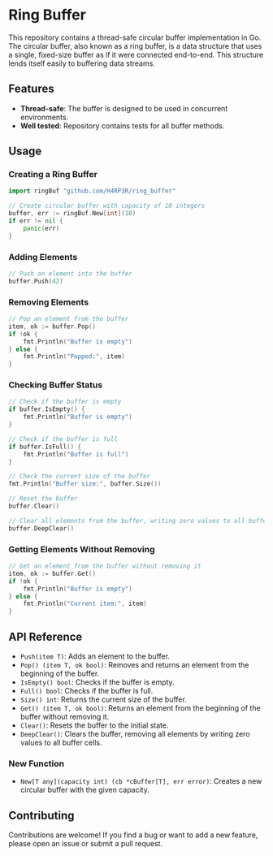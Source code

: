# Ring Buffer

This repository contains a thread-safe circular buffer implementation in Go. The circular buffer, also known as a ring buffer, is a data structure that uses a single, fixed-size buffer as if it were connected end-to-end. This structure lends itself easily to buffering data streams.

## Features

- **Thread-safe**: The buffer is designed to be used in concurrent environments.
- **Well tested**: Repository contains tests for all buffer methods.

## Usage

### Creating a Ring Buffer

```go
import ringBuf "github.com/H4RP3R/ring_buffer"

// Create circular buffer with capacity of 10 integers
buffer, err := ringBuf.New[int](10)
if err != nil {
    panic(err)
}
```

### Adding Elements

```go
// Push an element into the buffer
buffer.Push(42)
```

### Removing Elements

```go
// Pop an element from the buffer
item, ok := buffer.Pop()
if !ok {
    fmt.Println("Buffer is empty")
} else {
    fmt.Println("Popped:", item)
}
```

### Checking Buffer Status

```go
// Check if the buffer is empty
if buffer.IsEmpty() {
    fmt.Println("Buffer is empty")
}

// Check if the buffer is full
if buffer.IsFull() {
    fmt.Println("Buffer is full")
}

// Check the current size of the buffer
fmt.Println("Buffer size:", buffer.Size())

// Reset the buffer
buffer.Clear()

// Clear all elements from the buffer, writing zero values to all buffer cells
buffer.DeepClear()
```

### Getting Elements Without Removing

```go
// Get an element from the buffer without removing it
item, ok := buffer.Get()
if !ok {
    fmt.Println("Buffer is empty")
} else {
    fmt.Println("Current item:", item)
}
```

## API Reference

- `Push(item T)`: Adds an element to the buffer.
- `Pop() (item T, ok bool)`: Removes and returns an element from the beginning of the buffer.
- `IsEmpty() bool`: Checks if the buffer is empty.
- `Full() bool`: Checks if the buffer is full.
- `Size() int`: Returns the current size of the buffer.
- `Get() (item T, ok bool)`: Returns an element from the beginning of the buffer without removing it.
- `Clear()`: Resets the buffer to the initial state.
- `DeepClear()`: Clears the buffer, removing all elements by writing zero values to all buffer cells.

### New Function

- `New[T any](capacity int) (cb *cBuffer[T], err error)`: Creates a new circular buffer with the given capacity.

## Contributing

Contributions are welcome! If you find a bug or want to add a new feature, please open an issue or submit a pull request.
